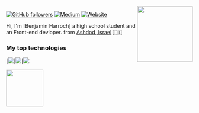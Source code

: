 <!---
Please consider starring the repo if you find this useful in any manner
or use it. It helps me a lot.
-->

<img align='right' src='https://github.com/Rishit-dagli/Rishit-dagli/blob/master/images/octocat-anime.gif' width='150'>


[![GitHub followers](https://img.shields.io/github/followers/Rishit-dagli?label=Follow&style=social)](https://github.com/Rishit-dagli) 
[![Medium](https://github.com/Rishit-dagli/Rishit-dagli/blob/master/badges/medium.svg)](https://medium.com/@rishit.dagli) 
[![Website](https://img.shields.io/badge/rishit.tech--green?style=social&logo=google%20chrome)](https://www.rishit.tech/) 


Hi, I'm [Benjamin Harroch] a high school student and an Front-end devloper. from
[Ashdod, Israel](https://www.google.com/maps/place/%D7%90%D7%A9%D7%93%D7%95%D7%93%E2%80%AD/@31.8083017,34.6931735,13z/data=!3m1!4b1!4m5!3m4!1s0x1502a3117547e4ef:0x97806d1a5a86632f!8m2!3d31.804381!4d34.655314?hl=iw) :israel:

### My top  technologies

|![](https://img.shields.io/badge/-Javascript-black?logo=javascript&style=plastic)|![](https://img.shields.io/badge/-Node-black?logo=nodedotjs&style=plastic)|![](https://img.shields.io/badge/-C++-black?logo=cplusplus&style=plastic)


<img src=https://media.giphy.com/media/M9gbBd9nbDrOTu1Mqx/giphy.gif width='100' height='100' >


